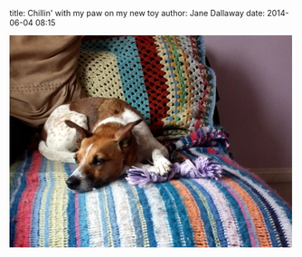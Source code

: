 
title: Chillin' with my paw on my new toy
author: Jane Dallaway
date: 2014-06-04 08:15

<div><a href="/media/tp_IMG_20140604_081509.JPG"><img src="/media/tp_thumb_IMG_20140604_081509.JPG" width="500" height="375"/></a></div>


  
      
